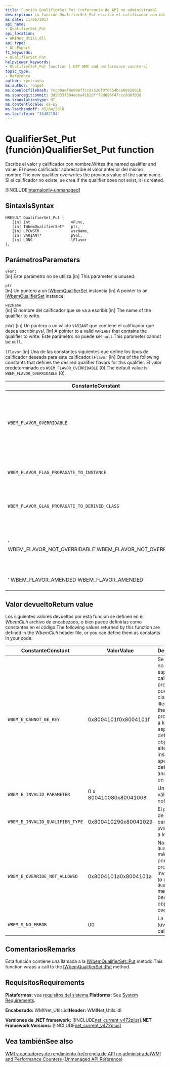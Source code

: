 ```yaml
---
title: Función QualifierSet_Put (referencia de API no administrada)
description: La función QualifierSet_Put escribe el calificador con nombre y su valor.
ms.date: 11/06/2017
api_name:
- QualifierSet_Put
api_location:
- WMINet_Utils.dll
api_type:
- DLLExport
f1_keywords:
- QualifierSet_Put
helpviewer_keywords:
- QualifierSet_Put function [.NET WMI and performance counters]
topic_type:
- Reference
author: rpetrusha
ms.author: ronpet
ms.openlocfilehash: 7ccb0aef0e998ffccd7526f9f0554bceb892001b
ms.sourcegitcommit: 3d5d33f384eeba41b2dff79d096f47ccc8d8f03d
ms.translationtype: HT
ms.contentlocale: es-ES
ms.lasthandoff: 05/04/2018
ms.locfileid: "33462194"
---
```

# <a name="qualifiersetput-function"></a><span data-ttu-id="d8569-103">QualifierSet_Put (función)</span><span class="sxs-lookup"><span data-stu-id="d8569-103">QualifierSet_Put function</span></span>
<span data-ttu-id="d8569-104">Escribe el valor y calificador con nombre.</span><span class="sxs-lookup"><span data-stu-id="d8569-104">Writes the named qualifier and value.</span></span> <span data-ttu-id="d8569-105">El nuevo calificador sobrescribe el valor anterior del mismo nombre.</span><span class="sxs-lookup"><span data-stu-id="d8569-105">The new qualifier overwrites the previous value of the same name.</span></span> <span data-ttu-id="d8569-106">Si el calificador no existe, se crea.</span><span class="sxs-lookup"><span data-stu-id="d8569-106">If the qualifier does not exist, it is created.</span></span> 

[!INCLUDE[internalonly-unmanaged](../../../../includes/internalonly-unmanaged.md)]
  
## <a name="syntax"></a><span data-ttu-id="d8569-107">Sintaxis</span><span class="sxs-lookup"><span data-stu-id="d8569-107">Syntax</span></span>  
  
```  
HRESULT QualifierSet_Put (
   [in] int                  vFunc, 
   [in] IWbemQualifierSet*   ptr, 
   [in] LPCWSTR              wszName,
   [in] VARIANT*             pVal,
   [in] LONG                 lFlavor
); 
```  

## <a name="parameters"></a><span data-ttu-id="d8569-108">Parámetros</span><span class="sxs-lookup"><span data-stu-id="d8569-108">Parameters</span></span>

`vFunc`   
<span data-ttu-id="d8569-109">[in] Este parámetro no se utiliza.</span><span class="sxs-lookup"><span data-stu-id="d8569-109">[in] This parameter is unused.</span></span>

`ptr`   
<span data-ttu-id="d8569-110">[in] Un puntero a un [IWbemQualifierSet](https://msdn.microsoft.com/library/aa391860(v=vs.85).aspx) instancia.</span><span class="sxs-lookup"><span data-stu-id="d8569-110">[in] A pointer to an [IWbemQualifierSet](https://msdn.microsoft.com/library/aa391860(v=vs.85).aspx) instance.</span></span>

`wszName`   
<span data-ttu-id="d8569-111">[in] El nombre del calificador que se va a escribir.</span><span class="sxs-lookup"><span data-stu-id="d8569-111">[in] The name of the qualifier to write.</span></span>

<span data-ttu-id="d8569-112">`pVal` [in] Un puntero a un válido `VARIANT` que contiene el calificador que desea escribir.</span><span class="sxs-lookup"><span data-stu-id="d8569-112">`pVal` [in] A pointer to a valid `VARIANT` that contains the qualifier to write.</span></span> <span data-ttu-id="d8569-113">Este parámetro no puede ser `null`.</span><span class="sxs-lookup"><span data-stu-id="d8569-113">This parameter cannot be `null`.</span></span>

<span data-ttu-id="d8569-114">`lFlavor` [in] Una de las constantes siguientes que define los tipos de calificador deseada para este calificador.</span><span class="sxs-lookup"><span data-stu-id="d8569-114">`lFlavor` [in] One of the following constants that defines the desired qualifier flavors for this qualifier.</span></span> <span data-ttu-id="d8569-115">El valor predeterminado es `WBEM_FLAVOR_OVERRIDABLE` (0).</span><span class="sxs-lookup"><span data-stu-id="d8569-115">The default value is `WBEM_FLAVOR_OVERRIDABLE` (0).</span></span>

|<span data-ttu-id="d8569-116">Constante</span><span class="sxs-lookup"><span data-stu-id="d8569-116">Constant</span></span>  |<span data-ttu-id="d8569-117">Valor</span><span class="sxs-lookup"><span data-stu-id="d8569-117">Value</span></span>  |<span data-ttu-id="d8569-118">Descripción</span><span class="sxs-lookup"><span data-stu-id="d8569-118">Description</span></span>  |
|---------|---------|---------|
| `WBEM_FLAVOR_OVERRIDABLE` | <span data-ttu-id="d8569-119">0</span><span class="sxs-lookup"><span data-stu-id="d8569-119">0</span></span> | <span data-ttu-id="d8569-120">El calificador puede invalidarse en una clase derivada o una instancia.</span><span class="sxs-lookup"><span data-stu-id="d8569-120">The qualifier can be overridden in a derived class or instance.</span></span> <span data-ttu-id="d8569-121">**Este es el valor predeterminado.**</span><span class="sxs-lookup"><span data-stu-id="d8569-121">**This is the default value.**</span></span> |
| `WBEM_FLAVOR_FLAG_PROPAGATE_TO_INSTANCE` | <span data-ttu-id="d8569-122">1</span><span class="sxs-lookup"><span data-stu-id="d8569-122">1</span></span> | <span data-ttu-id="d8569-123">El calificador se propaga a las instancias.</span><span class="sxs-lookup"><span data-stu-id="d8569-123">The qualifier is propagated to instances.</span></span> |
| `WBEM_FLAVOR_GLAG_PROPAGATE_TO_DERIVED_CLASS` | <span data-ttu-id="d8569-124">2</span><span class="sxs-lookup"><span data-stu-id="d8569-124">2</span></span> | <span data-ttu-id="d8569-125">El calificador se propaga a las clases derivadas.</span><span class="sxs-lookup"><span data-stu-id="d8569-125">The qualifier is propagated to derived classes.</span></span> |
| <span data-ttu-id="d8569-126">' WBEM_FLAVOR_NOT_OVERRIDABLE</span><span class="sxs-lookup"><span data-stu-id="d8569-126">\`WBEM_FLAVOR_NOT_OVERRIDABLE</span></span> | <span data-ttu-id="d8569-127">0 x 10</span><span class="sxs-lookup"><span data-stu-id="d8569-127">0x10</span></span> | <span data-ttu-id="d8569-128">El calificador no puede invalidarse en una clase o instancia derivada.</span><span class="sxs-lookup"><span data-stu-id="d8569-128">The qualifier cannot be overridden in a derived class or instance.</span></span> |
| <span data-ttu-id="d8569-129">' WBEM_FLAVOR_AMENDED</span><span class="sxs-lookup"><span data-stu-id="d8569-129">\`WBEM_FLAVOR_AMENDED</span></span> | <span data-ttu-id="d8569-130">0x80</span><span class="sxs-lookup"><span data-stu-id="d8569-130">0x80</span></span> | <span data-ttu-id="d8569-131">El calificador se localiza.</span><span class="sxs-lookup"><span data-stu-id="d8569-131">The qualifier is localized.</span></span> |

## <a name="return-value"></a><span data-ttu-id="d8569-132">Valor devuelto</span><span class="sxs-lookup"><span data-stu-id="d8569-132">Return value</span></span>

<span data-ttu-id="d8569-133">Los siguientes valores devueltos por esta función se definen en el *WbemCli.h* archivo de encabezado, o bien puede definirlas como constantes en el código:</span><span class="sxs-lookup"><span data-stu-id="d8569-133">The following values returned by this function are defined in the *WbemCli.h* header file, or you can define them as constants in your code:</span></span>

|<span data-ttu-id="d8569-134">Constante</span><span class="sxs-lookup"><span data-stu-id="d8569-134">Constant</span></span>  |<span data-ttu-id="d8569-135">Valor</span><span class="sxs-lookup"><span data-stu-id="d8569-135">Value</span></span>  |<span data-ttu-id="d8569-136">Descripción</span><span class="sxs-lookup"><span data-stu-id="d8569-136">Description</span></span>  |
|---------|---------|---------|
| `WBEM_E_CANNOT_BE_KEY` | <span data-ttu-id="d8569-137">0x8004101f</span><span class="sxs-lookup"><span data-stu-id="d8569-137">0x8004101f</span></span> | <span data-ttu-id="d8569-138">Se produjo un intento no válido para especificar el **clave** calificador en una propiedad que no puede ser una clave.</span><span class="sxs-lookup"><span data-stu-id="d8569-138">There was an illegal attempt to specify the **Key** qualifier on a property that cannot be a key.</span></span> <span data-ttu-id="d8569-139">Las claves se especifican om c; definición ase para un objeto y no se pueden alterar en por instancia.</span><span class="sxs-lookup"><span data-stu-id="d8569-139">The keys are specified om tje c;ass definition for an object and cannot be altered on a per-instance basis.</span></span> |
| `WBEM_E_INVALID_PARAMETER` | <span data-ttu-id="d8569-140">0 x 80041008</span><span class="sxs-lookup"><span data-stu-id="d8569-140">0x80041008</span></span> | <span data-ttu-id="d8569-141">Un parámetro no es válido.</span><span class="sxs-lookup"><span data-stu-id="d8569-141">A parameter is not valid.</span></span> |
| `WBEM_E_INVALID_QUALIFIER_TYPE` | <span data-ttu-id="d8569-142">0x80041029</span><span class="sxs-lookup"><span data-stu-id="d8569-142">0x80041029</span></span> | <span data-ttu-id="d8569-143">El `pVal` parámetro no es de un tipo de certificador válido.</span><span class="sxs-lookup"><span data-stu-id="d8569-143">The `pVal` parameter is not of a legal qualifier type.</span></span> |
| `WBEM_E_OVERRIDE_NOT_ALLOWED` | <span data-ttu-id="d8569-144">0x8004101a</span><span class="sxs-lookup"><span data-stu-id="d8569-144">0x8004101a</span></span> | <span data-ttu-id="d8569-145">No es posible llamar a la `QualifierSet_Put` método en el calificador porque el objeto propietario no permite invalida.</span><span class="sxs-lookup"><span data-stu-id="d8569-145">It is not possible to call the `QualifierSet_Put` method on the qualifier because the owning object does not permit overrides.</span></span> |
| `WBEM_S_NO_ERROR` | <span data-ttu-id="d8569-146">0</span><span class="sxs-lookup"><span data-stu-id="d8569-146">0</span></span> | <span data-ttu-id="d8569-147">La llamada de función tuvo éxito.</span><span class="sxs-lookup"><span data-stu-id="d8569-147">The function call was successful.</span></span>  |
  
## <a name="remarks"></a><span data-ttu-id="d8569-148">Comentarios</span><span class="sxs-lookup"><span data-stu-id="d8569-148">Remarks</span></span>

<span data-ttu-id="d8569-149">Esta función contiene una llamada a la [IWbemQualifierSet::Put](https://msdn.microsoft.com/library/aa391871(v=vs.85).aspx) método.</span><span class="sxs-lookup"><span data-stu-id="d8569-149">This function wraps a call to the [IWbemQualifierSet::Put](https://msdn.microsoft.com/library/aa391871(v=vs.85).aspx) method.</span></span>

## <a name="requirements"></a><span data-ttu-id="d8569-150">Requisitos</span><span class="sxs-lookup"><span data-stu-id="d8569-150">Requirements</span></span>  
 <span data-ttu-id="d8569-151">**Plataformas:** vea [requisitos del sistema](../../../../docs/framework/get-started/system-requirements.md).</span><span class="sxs-lookup"><span data-stu-id="d8569-151">**Platforms:** See [System Requirements](../../../../docs/framework/get-started/system-requirements.md).</span></span>  
  
 <span data-ttu-id="d8569-152">**Encabezado:** WMINet_Utils.idl</span><span class="sxs-lookup"><span data-stu-id="d8569-152">**Header:** WMINet_Utils.idl</span></span>  
  
 <span data-ttu-id="d8569-153">**Versiones de .NET framework:** [!INCLUDE[net_current_v472plus](../../../../includes/net-current-v472plus.md)]</span><span class="sxs-lookup"><span data-stu-id="d8569-153">**.NET Framework Versions:** [!INCLUDE[net_current_v472plus](../../../../includes/net-current-v472plus.md)]</span></span>  
  
## <a name="see-also"></a><span data-ttu-id="d8569-154">Vea también</span><span class="sxs-lookup"><span data-stu-id="d8569-154">See also</span></span>  
[<span data-ttu-id="d8569-155">WMI y contadores de rendimiento (referencia de API no administrada)</span><span class="sxs-lookup"><span data-stu-id="d8569-155">WMI and Performance Counters (Unmanaged API Reference)</span></span>](index.md)
